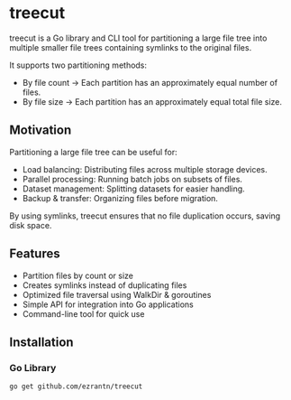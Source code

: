 # treecut

treecut is a Go library and CLI tool for partitioning a large file tree into multiple smaller file trees containing symlinks to the original files.

It supports two partitioning methods:

- By file count → Each partition has an approximately equal number of files.
- By file size → Each partition has an approximately equal total file size.

## Motivation

Partitioning a large file tree can be useful for:

- Load balancing: Distributing files across multiple storage devices.
- Parallel processing: Running batch jobs on subsets of files.
- Dataset management: Splitting datasets for easier handling.
- Backup & transfer: Organizing files before migration.

By using symlinks, treecut ensures that no file duplication occurs, saving disk space.

## Features

- Partition files by count or size
- Creates symlinks instead of duplicating files
- Optimized file traversal using WalkDir & goroutines
- Simple API for integration into Go applications
- Command-line tool for quick use

## Installation

### Go Library

```bash
go get github.com/ezrantn/treecut
```

